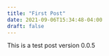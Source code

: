 ```yaml
---
title: "First Post"
date: 2021-09-06T15:34:48-04:00
draft: false
---
```


This is a test post version 0.0.5